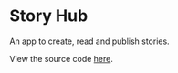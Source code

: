 # Story Hub

An app to create, read and publish stories.

View the source code [here](https://github.com/Vader327/Project-70).
